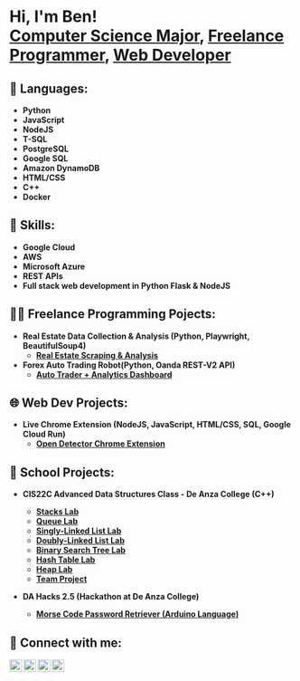 <h1>Hi, I'm Ben! <br/><a href="https://www.linkedin.com/in/ben-katzir-332b54266/">Computer Science Major</a>, <a href="https://github.com/benkatzir">Freelance Programmer</a>, <a href="https://www.linkedin.com/in/ben-katzir-332b54266/">Web Developer</a></h1>

<h2>📙 Languages:</h2>

- <b>Python</b>
- <b>JavaScript</b>
- <b>NodeJS</b>
- <b>T-SQL</b>
- <b>PostgreSQL</b>
- <b>Google SQL</b>
- <b>Amazon DynamoDB</b>
- <b>HTML/CSS</b>
- <b>C++</b>
- <b>Docker</b>

<h2>🚀 Skills:</h2>

- <b>Google Cloud</b>
- <b>AWS</b>
- <b>Microsoft Azure<b>
- <b>REST APIs</b>
- <b>Full stack web development in Python Flask & NodeJS</b>

<h2>👨‍💻 Freelance Programming Pojects:</h2>

- <b>Real Estate Data Collection & Analysis (Python, Playwright, BeautifulSoup4)</b>
  - [Real Estate Scraping & Analysis](https://github.com/benkatzir/all_scraper_1.6)
- <b>Forex Auto Trading Robot(Python, Oanda REST-V2 API)</b>
  - [Auto Trader + Analytics Dashboard](https://github.com/benkatzir/Auto-Trader-Analytics-Dashboard)

<h2>🌐 Web Dev Projects:</h2>

- <b>Live Chrome Extension (NodeJS, JavaScript, HTML/CSS, SQL, Google Cloud Run)</b>
  - [Open Detector Chrome Extension](https://chromewebstore.google.com/detail/open-detector/kfbhbadnhmadlkbmbgdfkmdhojfdaeaf?authuser=1&hl=en)

<h2>🏫 School Projects:</h2>

- <b>CIS22C Advanced Data Structures Class - De Anza College (C++)</b>
  - [Stacks Lab](https://github.com/benkatzir/CIS22C/tree/main/3.12%20Lab%20Stacks%204%20-%20max%20(Stack%20ADT))
  - [Queue Lab](https://github.com/benkatzir/CIS22C/tree/main/4.7.1%20Lab%20Queues%204%20(Queue%20ADT))
  - [Singly-Linked List Lab](https://github.com/benkatzir/CIS22C/tree/main/6.10.1%20Lab%20Singly-Linked%20Lists%20(Park))
  - [Doubly-Linked List Lab](https://github.com/benkatzir/CIS22C/tree/main/6.23.1%20Lab%20Doubly-Linked%20Lists%20(Park)%20-%20Templates)
  - [Binary Search Tree Lab](https://github.com/benkatzir/CIS22C/tree/main/8.14.1%20Lab%20BT%20---%20BST%20ADT%20(Park))
  - [Hash Table Lab](https://github.com/benkatzir/CIS22C/tree/main/9.14.1%20Lab%20Hash%20ADT)
  - [Heap Lab](https://github.com/benkatzir/CIS22C/tree/main/10.10.1%20Lab%20%20Heap%20ADT)
  - [Team Project](https://github.com/benkatzir/CIS22C/tree/main/22c_group_project)

- <b>DA Hacks 2.5 (Hackathon at De Anza College)</b>
  - [Morse Code Password Retriever (Arduino Language)](https://github.com/benkatzir/Morse-Password-Retriever)
  

<h2> 🤳 Connect with me:</h2>

[<img align="left" alt="BenKatzir | Twitter" width="22px" src="https://cdn.jsdelivr.net/npm/simple-icons@v3/icons/twitter.svg" />][twitter]
[<img align="left" alt="BenKatzir | LinkedIn" width="22px" src="https://cdn.jsdelivr.net/npm/simple-icons@v3/icons/linkedin.svg" />][linkedin]
[<img align="left" alt="BenKatzir | Instagram" width="22px" src="https://cdn.jsdelivr.net/npm/simple-icons@v3/icons/instagram.svg" />][instagram]
[<img align="left" alt="BenKatzir | Email" width="22px" src="https://cdn.jsdelivr.net/npm/simple-icons@3.13.0/icons/gmail.svg" />][email]

[twitter]: https://twitter.com/BenKatzir
[instagram]: https://www.instagram.com/_benkatzir/
[linkedin]: https://linkedin.com/in/ben-katzir-332b54266/
[email]: mailto:benkatzir1488@gmail.com
